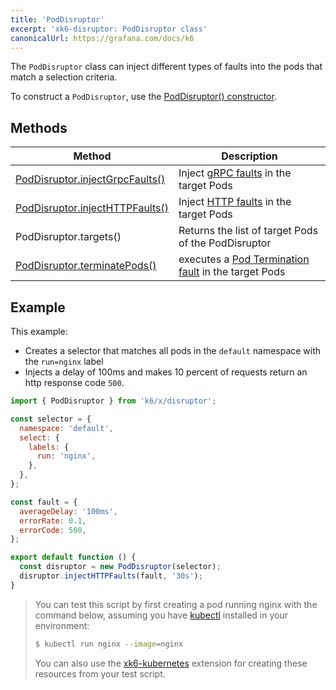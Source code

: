 ```yaml
---
title: 'PodDisruptor'
excerpt: 'xk6-disruptor: PodDisruptor class'
canonicalUrl: https://grafana.com/docs/k6
---
```


The `PodDisruptor` class can inject different types of faults into the pods that match a selection criteria.

To construct a `PodDisruptor`, use the [PodDisruptor() constructor](/javascript-api/xk6-disruptor/api/poddisruptor/constructor).

## Methods

| Method | Description |
| ------ | ----------- |
| [PodDisruptor.injectGrpcFaults()](/javascript-api/xk6-disruptor/api/poddisruptor/injectgrpcfaults) |  Inject [gRPC faults](/javascript-api/xk6-disruptor/api/faults/grpc) in the target Pods|
| [PodDisruptor.injectHTTPFaults()](/javascript-api/xk6-disruptor/api/poddisruptor/injecthttpfaults) |  Inject [HTTP faults](/javascript-api/xk6-disruptor/api/faults/http) in the target Pods|
| PodDisruptor.targets() | Returns the list of target Pods of the PodDisruptor |
| [PodDisruptor.terminatePods()](/javascript-api/xk6-disruptor/api/poddisruptor/terminatepods) | executes a [Pod Termination fault](/javascript-api/xk6-disruptor/api/faults/pod-termination) in the target Pods|
 

## Example

This example:
- Creates a selector that matches all pods in the `default` namespace with the `run=nginx` label
- Injects a delay of 100ms and makes 10 percent of requests return an http response code `500`.


```javascript
import { PodDisruptor } from 'k6/x/disruptor';

const selector = {
  namespace: 'default',
  select: {
    labels: {
      run: 'nginx',
    },
  },
};

const fault = {
  averageDelay: '100ms',
  errorRate: 0.1,
  errorCode: 500,
};

export default function () {
  const disruptor = new PodDisruptor(selector);
  disruptor.injectHTTPFaults(fault, '30s');
}
```

<Blockquote mod="note">

You can test this script by first creating a pod running nginx with the command below, assuming you have [kubectl](https://kubernetes.io/docs/tasks/tools/#kubectl) installed in your environment:
```bash
$ kubectl run nginx --image=nginx
```

 You can also use the [xk6-kubernetes](https://github.com/grafana/xk6-kubernetes) extension for creating these resources from your test script.

</Blockquote>